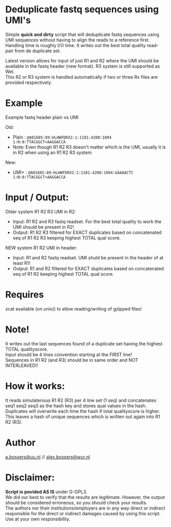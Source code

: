 # Deduplicate fastq sequences using UMI's
Simple **quick and dirty** script that will deduplicate fastq sequences using UMI sequences without having to align the reads to a reference first.
Handling time is roughly I/O time. It writes out the best total quality read-pair from de duplicate set.

Latest version allows for input of just R1 and R2 where the UMI should be available in the fastq header (new format). R3 system is still supported as Wel.  
This R2 or R3 system is handled automatically if two or three Rx files are provided respectively.  

# Example
Example fastq header plain vs UMI

Old:
- Plain : `@A01685:89:HLHWFDRX2:1:1101:4200:1094 1:N:0:TTACGGCT+AAGGACCA`     
- Note: Even though R1 R2 R3 doesn't matter which is the UMI, usually it is in R2 when using an R1 R2 R3 system
  
New:
- UMI+  : `@A01685:89:HLHWFDRX2:1:1101:4200:1094:GAAAACTC 1:N:0:TTACGGCT+AAGGACCA`

# Input / Output:

Older system R1 R2 R3 UMI in R2:
- Input: R1 R2 and R3 fastq readset. For the best total quality to work the UMI should be present in R2!
- Output: R1 R2 R3 filtered for EXACT duplicates based on concatenated seq of R1 R2 R3 keeping highest TOTAL qual score.

NEW system R1 R2 UMI in header:
- Input: R1 and R2 fastq readset. UMI shuld be present in the header of at least R1!
- Output: R1 and R2 filtered for EXACT duplicates based on concatenated seq of R1 R2 keeping highest TOTAL qual score.

# Requires 
zcat available (on unix)) to allow reading/writing of gzipped files!

# Note! 
It writes out the last sequences found of a duplicate set having the highest TOTAL qualityscore.  
Input should be 4 lines convention starting at the FIRST line!  
Sequences in R1 R2 (and R3) should be in same order and NOT INTERLEAVED!!  

# How it works: 
It reads simulatenous R1 R2 (R3) per 4 line set (1 seq) and concatenates seq1 seq2 seq3 as the hash key and stores qual values in the hash. Duplicates will overwrite each time the hash if total qualityscore is higher.    This leaves a hash of unique sequences which is written out again into R1 R2 (R3).

# Author

a.bossers@uu.nl // alex.bossers@wur.nl

# Disclaimer:  
**Script is povided AS IS** under G-GPL3.  
We did our best to verify that the results are legitimate. However, the output should be considered erroneous, so you should check your results.  
The authors nor their institutions/employers are in any way direct or indirect responsible for the direct or indirect damages caused by using this script.  
Use at your own responsibility.


